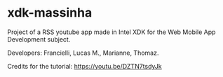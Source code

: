 # xdk-massinha
Project of a RSS youtube app made in Intel XDK for the Web Mobile App Development subject.

Developers: Francielli, Lucas M., Marianne, Thomaz.

Credits for the tutorial: https://youtu.be/DZTN7tsdyJk
